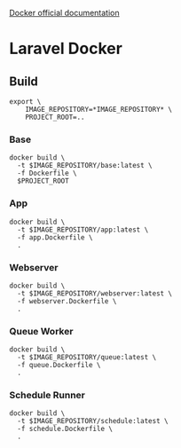 [Docker official documentation](https://docs.docker.com/)

# Laravel Docker

## Build

```shell
export \
    IMAGE_REPOSITORY=*IMAGE_REPOSITORY* \
    PROJECT_ROOT=..
```

### Base

```shell
docker build \
  -t $IMAGE_REPOSITORY/base:latest \
  -f Dockerfile \
  $PROJECT_ROOT
```

### App

```shell
docker build \
  -t $IMAGE_REPOSITORY/app:latest \
  -f app.Dockerfile \
  .
```

### Webserver

```shell
docker build \
  -t $IMAGE_REPOSITORY/webserver:latest \
  -f webserver.Dockerfile \
  .
```

### Queue Worker

```shell
docker build \
  -t $IMAGE_REPOSITORY/queue:latest \
  -f queue.Dockerfile \
  .
```

### Schedule Runner

```shell
docker build \
  -t $IMAGE_REPOSITORY/schedule:latest \
  -f schedule.Dockerfile \
  .
```
